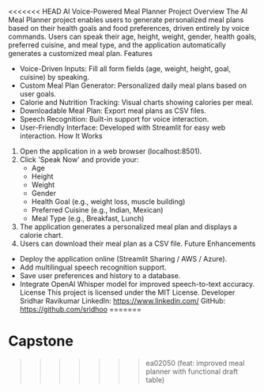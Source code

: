 <<<<<<< HEAD
AI Voice-Powered Meal Planner
Project Overview
The AI Meal Planner project enables users to generate personalized meal plans based on their health goals and food preferences, driven entirely by voice commands. Users can speak their age, height, weight, gender, health goals, preferred cuisine, and meal type, and the application automatically generates a customized meal plan.
Features
- Voice-Driven Inputs: Fill all form fields (age, weight, height, goal, cuisine) by speaking.
- Custom Meal Plan Generator: Personalized daily meal plans based on user goals.
- Calorie and Nutrition Tracking: Visual charts showing calories per meal.
- Downloadable Meal Plan: Export meal plans as CSV files.
- Speech Recognition: Built-in support for voice interaction.
- User-Friendly Interface: Developed with Streamlit for easy web interaction.
How It Works
1. Open the application in a web browser (localhost:8501).
2. Click 'Speak Now' and provide your:
   - Age
   - Height
   - Weight
   - Gender
   - Health Goal (e.g., weight loss, muscle building)
   - Preferred Cuisine (e.g., Indian, Mexican)
   - Meal Type (e.g., Breakfast, Lunch)
3. The application generates a personalized meal plan and displays a calorie chart.
4. Users can download their meal plan as a CSV file.
Future Enhancements
- Deploy the application online (Streamlit Sharing / AWS / Azure).
- Add multilingual speech recognition support.
- Save user preferences and history to a database.
- Integrate OpenAI Whisper model for improved speech-to-text accuracy.
License
This project is licensed under the MIT License.
Developer
Sridhar Ravikumar
LinkedIn: https://www.linkedin.com/
GitHub: https://github.com/sridhoo
=======
# Capstone
>>>>>>> ea02050 (feat: improved meal planner with functional draft table)
